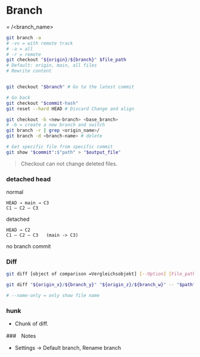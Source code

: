 # Branch

= <origin>/<branch_name>

```bash
git branch -a
# -vv = with remote track
# -a = all
# -r = remote
git checkout "${origin}/${branch}" $file_path
# Default: origin, main, all files
# Rewrite content


git checkout "$branch" # Go to the latest commit

# Go back
git checkout "$commit-hash"
git reset --hard HEAD # Discard Change and align 

git checkout -b <new-branch> <base_branch>
# -b = create a new branch and switch
git branch -r | grep <origin_name>/ 
git branch -d <branch-name> # delete
```

```bash
# Get specific file from specific commit
git show "$commit":$"path" > "$output_file"
```


> Checkout can not change deleted files.




### detached head
normal
```
HEAD → main → C3
C1 — C2 — C3
```
detached
```
HEAD → C2
C1 — C2 — C3   (main -> C3) 
```
no branch commit



### Diff
```bash
git diff [object of comparison =Vergleichsobjekt] [--Option] [File_path...]

git diff "${origin_x}/${branch_y}" "${origin_z}/${branch_w}" -- "$path"

# --name-only = only show file name 

```

### hunk

- Chunk of diff.


###　Notes 
* Settings -> Default branch, Rename branch


